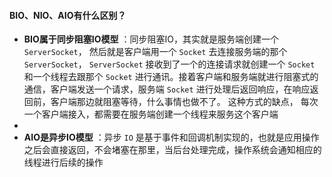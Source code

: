 
#### BIO、NIO、AIO有什么区别？

- **BIO属于同步阻塞IO模型** ：同步阻塞IO，其实就是服务端创建一个 `ServerSocket`， 然后就是客户端用一个 `Socket` 去连接服务端的那个 `ServerSocket`， `ServerSocket` 接收到了一个的连接请求就创建一个 `Socket` 和一个线程去跟那个 `Socket` 进行通讯。接着客户端和服务端就进行阻塞式的通信，客户端发送一个请求，服务端 `Socket` 进行处理后返回响应，在响应返回前，客户端那边就阻塞等待，什么事情也做不了。 这种方式的缺点， 每次一个客户端接入，都需要在服务端创建一个线程来服务这个客户端
- 
- **AIO是异步IO模型** ：异步 `IO` 是基于事件和回调机制实现的，也就是应用操作之后会直接返回，不会堵塞在那里，当后台处理完成，操作系统会通知相应的线程进行后续的操作